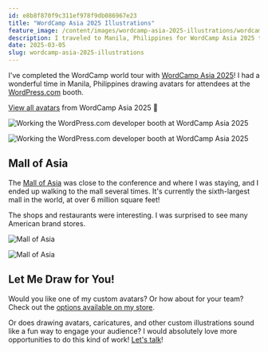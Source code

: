 ```yaml
---
id: e8b8f870f9c311ef978f9db086967e23
title: "WordCamp Asia 2025 Illustrations"
feature_image: /content/images/wordcamp-asia-2025-illustrations/wordcamp-asia-2025-illustrations.jpg
description: I traveled to Manila, Philippines for WordCamp Asia 2025 to draw avatars for Wordpress.com!
date: 2025-03-05
slug: wordcamp-asia-2025-illustrations
---
```


I've completed the WordCamp world tour with [WordCamp Asia 2025](https://asia.wordcamp.org/2025/)! I had a wonderful time in Manila, Philippines drawing avatars for attendees at the [WordPress.com](https://developer.wordpress.com) booth.

[View all avatars](https://wordpress.com/wordcamp/avatars/) from WordCamp Asia 2025 🤩

![Working the WordPress.com developer booth at WordCamp Asia 2025](/content/images/wordcamp-asia-2025-illustrations/wordcamp-asia-booth-01.jpg)

![Working the WordPress.com developer booth at WordCamp Asia 2025](/content/images/wordcamp-asia-2025-illustrations/wordcamp-asia-booth-02.jpg)

## Mall of Asia

The [Mall of Asia](https://en.wikipedia.org/wiki/SM_Mall_of_Asia) was close to the conference and where I was staying, and I ended up walking to the mall several times. It's currently the sixth-largest mall in the world, at over 6 million square feet!

The shops and restaurants were interesting. I was surprised to see many American brand stores.

![Mall of Asia](/content/images/wordcamp-asia-2025-illustrations/mall-of-asia-01.jpg)

![Mall of Asia](/content/images/wordcamp-asia-2025-illustrations/mall-of-asia-02.jpg)

## Let Me Draw for You!

Would you like one of my custom avatars? Or how about for your team? Check out the [options available on my store](/shop/#commission).

Or does drawing avatars, caricatures, and other custom illustrations sound like a fun way to engage your audience? I would absolutely love more opportunities to do this kind of work! [Let's talk](mailto:david@reverentgeek.com)!
